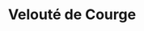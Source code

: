---
layout: recette-v2
categories: [recettes]
hidden: true
lang: fr
sitemap: true
title: Velouté de Courge
type: obsolete
---